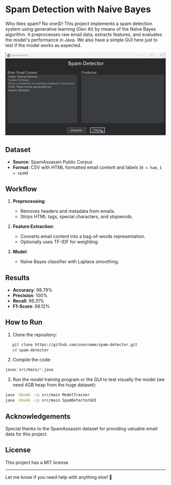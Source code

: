 # Spam Detection with Naive Bayes

Who likes spam? No one😡! This project implements a spam detection system using generative learning (Gen AI) by means of the Naïve Bayes algorithm. It preprocesses raw email data, extracts features, and evaluates the model's performance in Java. We also have a simple GUI here just to test if the model works as expected.

<div align="center">
    <img src="https://github.com/davidomanovic/spam-detector/blob/main/example.gif" alt="Example" width="700"/>
</div>


## Dataset
- **Source**: SpamAssassin Public Corpus
- **Format**: CSV with HTML formatted email content and labels (`0 = ham`, `1 = spam`)

## Workflow
1. **Preprocessing**:
   - Removes headers and metadata from emails.
   - Strips HTML tags, special characters, and stopwords.

2. **Feature Extraction**:
   - Converts email content into a bag-of-words representation.
   - Optionally uses TF-IDF for weighting.

3. **Model**:
   - Naive Bayes classifier with Laplace smoothing.

## Results
- **Accuracy**: 98.79%
- **Precision**: 100%
- **Recall**: 96.31%
- **F1-Score**: 98.12%

## How to Run
1. Clone the repository:
```bash
   git clone https://github.com/username/spam-detector.git
   cd spam-detector
```

2. Compile the code:
```bash
javac src/main/*.java
```

3. Run the model training program or the GUI to test visually the model (we need 4GB heap from the huge dataset):
```bash
java -Xmx4G -cp src/main ModelTrainer
java -Xmx4G -cp src/main SpamDetectorGUI
```

## Acknowledgements
Special thanks to the SpamAssassin dataset for providing valuable email data for this project.

## License
This project has a MIT license.

---
Let me know if you need help with anything else! 🎯
